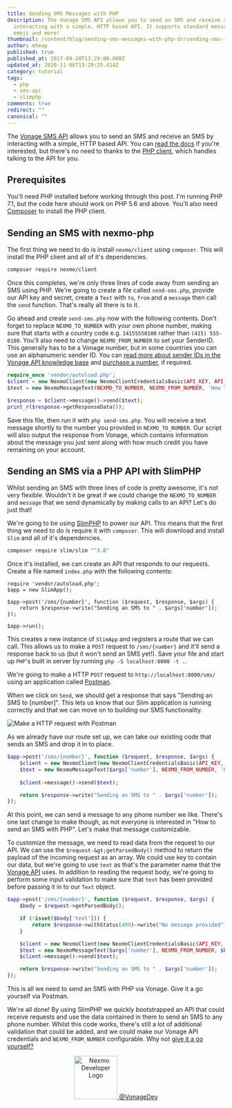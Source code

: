 ```yaml
---
title: Sending SMS Messages with PHP
description: The Vonage SMS API allows you to send an SMS and receive an SMS by
  interacting with a simple, HTTP based API. It supports standard messages,
  emoji and more!
thumbnail: /content/blog/sending-sms-messages-with-php-dr/sending-sms-featured.png
author: mheap
published: true
published_at: 2017-09-20T13:29:00.000Z
updated_at: 2020-11-06T13:29:25.414Z
category: tutorial
tags:
  - php
  - sms-api
  - slimphp
comments: true
redirect: ""
canonical: ""
---
```

The [Vonage SMS API](https://developer.nexmo.com/api/sms) allows you to send an SMS and receive an SMS by interacting with a simple, HTTP based API. You can [read the docs](https://docs.nexmo.com/messaging/sms-api/api-reference) if you're interested, but there's no need to thanks to the [PHP client](https://github.com/Nexmo/nexmo-php), which handles talking to the API for you.

## Prerequisites

You'll need PHP installed before working through this post. I'm running PHP 7.1, but the code here should work on PHP 5.6 and above. You'll also need [Composer](https://getcomposer.org/) to install the PHP client.

<sign-up number></sign-up>

## Sending an SMS with nexmo-php

The first thing we need to do is install `nexmo/client` using `composer`. This will install the PHP client and all of it's dependencies.

```bash
composer require nexmo/client
```

Once this completes, we're only three lines of code away from sending an SMS using PHP. We're going to create a file called `send-sms.php`, provide our API key and secret, create a `Text` with `to`, `from` and a `message` then call the `send` function. That's really all there is to it.

Go ahead and create `send-sms.php` now with the following contents. Don't forget to replace `NEXMO_TO_NUMBER` with your own phone number, making sure that starts with a country code e.g. `14155550100` rather than `(415) 555-0100`. You'll also need to change `NEXMO_FROM_NUMBER` to set your SenderID. This generally has to be a Vonage number, but in some countries you can use an alphanumeric sender ID. You can [read more about sender IDs in the Vonage API knowledge base](https://help.nexmo.com/hc/en-us/articles/204014573-Can-I-Change-the-Sender-ID-for-Nexmo-Outbound-SMS-) and [purchase a number](https://dashboard.nexmo.com/buy-numbers), if required.

```php
require_once 'vendor/autoload.php'; 
$client = new NexmoClient(new NexmoClientCredentialsBasic(API_KEY, API_SECRET)); 
$text = new NexmoMessageText(NEXMO_TO_NUMBER, NEXMO_FROM_NUMBER, 'How to send an SMS with PHP'); 

$response = $client->message()->send($text);
print_r($response->getResponseData());
```

Save this file, then run it with `php send-sms.php`. You will receive a text message shortly to the number you provided in `NEXMO_TO_NUMBER`. Our script will also output the response from Vonage, which contains information about the message you just sent along with how much credit you have remaining on your account.

## Sending an SMS via a PHP API with SlimPHP

Whilst sending an SMS with three lines of code is pretty awesome, it's not very flexible. Wouldn't it be great if we could change the `NEXMO_TO_NUMBER` and `message` that we send dynamically by making calls to an API? Let's do just that!

We're going to be using [SlimPHP](https://www.slimframework.com/) to power our API. This means that the first thing we need to do is require it with `composer`. This will download and install `Slim` and all of it's dependencies.

```bash
composer require slim/slim "^3.0"
```

Once it's installed, we can create an API that responds to our requests. Create a file named `index.php` with the following contents:

```
require 'vendor/autoload.php'; 
$app = new SlimApp(); 

$app->post('/sms/{number}', function ($request, $response, $args) {
    return $response->write("Sending an SMS to " . $args['number']);
});

$app->run();
```

This creates a new instance of `SlimApp` and registers a route that we can call. This allows us to make a `POST` request to `/sms/{number}` and it'll send a response back to us (but it won't send an SMS yet!). Save your file and start up `PHP`'s built in server by running `php -S localhost:8000 -t .`.

We're going to make a HTTP `POST` request to `http://localhost:8000/sms/` using an application called [Postman](https://www.getpostman.com/).

When we click on `Send`, we should get a response that says "Sending an SMS to [number]". This lets us know that our Slim application is running correctly and that we can move on to building our SMS functionality.

<img class="alignnone size-full wp-image-16210" src="https://www.nexmo.com/wp-content/uploads/2017/09/send-sms-postman.gif" alt="Make a HTTP request with Postman" />

As we already have our route set up, we can take our existing code that sends an SMS and drop it in to place.

```php
$app->post('/sms/{number}', function ($request, $response, $args) {
    $client = new NexmoClient(new NexmoClientCredentialsBasic(API_KEY, API_SECRET));
    $text = new NexmoMessageText($args['number'], NEXMO_FROM_NUMBER, 'How to send an SMS with PHP');
    
    $client->message()->send($text);

    return $response->write("Sending an SMS to " . $args['number']);
});
```

At this point, we can send a message to any phone number we like. There's one last change to make though, as not everyone is interested in "How to send an SMS with PHP". Let's make that message customizable.

To customize the message, we need to read data from the request to our API. We can use the `$request-&gt;getParsedBody()` method to return the payload of the incoming request as an array. We could use key to contain our data, but we're going to use `text` as that's the parameter name that the [Vonage API](https://developer.nexmo.com/api/sms) uses. In addition to reading the request body, we're going to perform some input validation to make sure that `text` has been provided before passing it in to our `Text` object.

```php
$app->post('/sms/{number}', function ($request, $response, $args) {
    $body = $request->getParsedBody();

    if (!isset($body['text'])) {
        return $response->withStatus(400)->write("No message provided");
    }

    $client = new NexmoClient(new NexmoClientCredentialsBasic(API_KEY, API_SECRET));
    $text = new NexmoMessageText($args['number'], NEXMO_FROM_NUMBER, $body['text']);
    $client->message()->send($text);

    return $response->write("Sending an SMS to " . $args['number']);
});
```

This is all we need to send an SMS with PHP via Vonage. Give it a go yourself via Postman.

We're all done! By using SlimPHP we quickly bootstrapped an API that could receive requests and use the data contained in them to send an SMS to any phone number. Whilst this code works, there's still a lot of additional validation that could be added, and we could make our Vonage API credentials and `NEXMO_FROM_NUMBER` configurable. Why not [give it a go yourself?](https://github.com/nexmo-community/nexmo-php-quickstart/tree/master/sms/send-with-slim)

<script type="text/javascript" async src="https://platform.twitter.com/widgets.js"></script>

<script>
window.addEventListener('load', function() {
  var codeEls = document.querySelectorAll('code');
  [].forEach.call(codeEls, function(el) {
    el.setAttribute('style', 'font: normal 10pt Consolas, Monaco, monospace; color: #a31515;');
  });
});
</script>

<center><a href="https://twitter.com/intent/user?screen_name=VonageDev"><img src="https://www.nexmo.com/wp-content/uploads/2017/09/nexmodev-circle.png" alt="Nexmo Developer Logo" width="100" />
@VonageDev</a></center><style>.twitter-follow-button.twitter-follow-button-rendered { vertical-align: top; }</style>